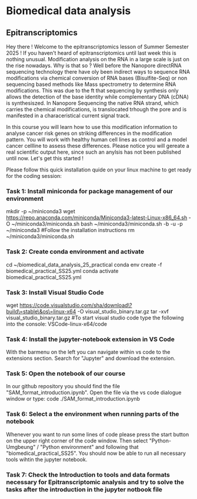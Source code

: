 # Biomedical data analysis
## Epitranscriptomics

Hey there ! Welcome to the epitranscriptomics lesson of Summer Semester 2025 !
If you haven't heard of epitranscriptomics until last week this is nothing unusual. Modification analysis on the RNA in a large scale is just on the rise nowadays.
Why is that so ? 
Well before the Nanopore directRNA sequencing technology there have oly been indirect ways to sequence RNA modifications via chemical conversion of RNA bases (Bisulfite-Seq) or non sequencing based methods like Mass spectrometry to determine RNA modifications. This was due to the ft that sequencing by synthesis only allows the detection of the base identity while complementary DNA (cDNA) is synthesiszed. In Nanopore Sequencing the native RNA strand, which carries the chemical modifications, is translocated trhough the pore and is manifested in a characeristical current signal track.

In this course you will learn how to use this modification information to analyse cancer risk genes on striking differences in the modification pattern. You will work with healthy human cell lines as control and a model cancer cellline to assess these differences. Please notice you will gereate a real scientific output here, since such an anylsis has not been published until now. Let's get this started ! 

Please follow this quick installation quide on your linux machine to get ready for the coding session:

### Task 1: Install miniconda for package management of our environment
mkdir -p ~/miniconda3
wget https://repo.anaconda.com/miniconda/Miniconda3-latest-Linux-x86_64.sh -O ~/miniconda3/miniconda.sh
bash ~/miniconda3/miniconda.sh -b -u -p ~/miniconda3 #Follow the installation instructions
rm ~/miniconda3/miniconda.sh

### Task 2: Create conda environment and activate
cd ~/biomedical_data_analysis_25_practical
conda env create -f biomedical_practical_SS25.yml
conda activate biomedical_practical_SS25.yml

### Task 3: Install Visual Studio Code
wget https://code.visualstudio.com/sha/download\?build\=stable\&os\=linux-x64 -O visual_studio_binary.tar.gz
tar -xvf visual_studio_binary.tar.gz
#To start visual studio code type the following into the console:
VSCode-linux-x64/code 

### Task 4: Install the jupyter-notebook extension in VS Code
With the barmenu on the left you can navigate within vs code to the extensions section. Search for "Jupyter" and download the extension.

### Task 5: Open the notebook of our course
In our github repository you should find the file "SAM_format_introduction.ipynb". Open the file via the vs code dialogue window or type:
code ./SAM_format_introduction.ipynb

### Task 6: Select a the environment when running parts of the notebook
Whenever you want to run some lines of code please press the start button on the upper right corner of the code window. Then select "Python-Umgbeung" / "Python environment" and following that "biomedical_practical_SS25".
You should now be able to run all necessary tools wihtin the jupyter notebook. 

### Task 7: Check the Introduction to tools and data formats necessary for Epitranscriptomic analysis and try to solve the tasks after the introduction in the jupyter notbook file
